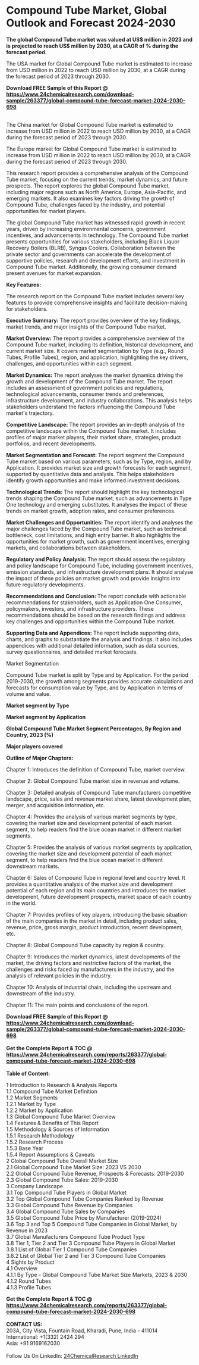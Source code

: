 <h1>Compound Tube Market, Global Outlook and Forecast 2024-2030</h1><p><strong>The global Compound Tube market was valued at US$ million in 2023 and is projected to reach US$ million by 2030, at a CAGR of % during the forecast period.</strong></p><p>
</p><p>The USA market for Global Compound Tube market is estimated to increase from USD million in 2022 to reach USD million by 2030, at a CAGR during the forecast period of 2023 through 2030.</p><div><b>Download FREE Sample of this Report @ 
            <a href="https://www.24chemicalresearch.com/download-sample/263377/global-compound-tube-forecast-market-2024-2030-698">
            https://www.24chemicalresearch.com/download-sample/263377/global-compound-tube-forecast-market-2024-2030-698</a></b></div><br><p>
</p><p>The China market for Global Compound Tube market is estimated to increase from USD million in 2022 to reach USD million by 2030, at a CAGR during the forecast period of 2023 through 2030.</p><p>
</p><p>The Europe market for Global Compound Tube market is estimated to increase from USD million in 2022 to reach USD million by 2030, at a CAGR during the forecast period of 2023 through 2030.</p><p>
</p><p>This research report provides a comprehensive analysis of the Compound Tube market, focusing on the current trends, market dynamics, and future prospects. The report explores the global Compound Tube market, including major regions such as North America, Europe, Asia-Pacific, and emerging markets. It also examines key factors driving the growth of Compound Tube, challenges faced by the industry, and potential opportunities for market players.</p><p>
The global Compound Tube market has witnessed rapid growth in recent years, driven by increasing environmental concerns, government incentives, and advancements in technology. The Compound Tube market presents opportunities for various stakeholders, including Black Liquor Recovery Boilers (BLRB), Syngas Coolers. Collaboration between the private sector and governments can accelerate the development of supportive policies, research and development efforts, and investment in Compound Tube market. Additionally, the growing consumer demand present avenues for market expansion.</p><p>
<strong>Key Features:</strong></p><p>
The research report on the Compound Tube market includes several key features to provide comprehensive insights and facilitate decision-making for stakeholders.</p><p>
<strong>Executive Summary:</strong> The report provides overview of the key findings, market trends, and major insights of the Compound Tube market.</p><p>
<strong>Market Overview:</strong> The report provides a comprehensive overview of the Compound Tube market, including its definition, historical development, and current market size. It covers market segmentation by Type (e.g., Round Tubes, Profile Tubes), region, and application, highlighting the key drivers, challenges, and opportunities within each segment.</p><p>
<strong>Market Dynamics: </strong>The report analyses the market dynamics driving the growth and development of the Compound Tube market. The report includes an assessment of government policies and regulations, technological advancements, consumer trends and preferences, infrastructure development, and industry collaborations. This analysis helps stakeholders understand the factors influencing the Compound Tube market's trajectory.</p><p>
<strong>Competitive Landscape: </strong>The report provides an in-depth analysis of the competitive landscape within the Compound Tube market. It includes profiles of major market players, their market share, strategies, product portfolios, and recent developments.</p><p>
<strong>Market Segmentation and Forecast: </strong>The report segment the Compound Tube market based on various parameters, such as by Type, region, and by Application. It provides market size and growth forecasts for each segment, supported by quantitative data and analysis. This helps stakeholders identify growth opportunities and make informed investment decisions.</p><p>
<strong>Technological Trends: </strong>The report should highlight the key technological trends shaping the Compound Tube market, such as advancements in Type One technology and emerging substitutes. It analyses the impact of these trends on market growth, adoption rates, and consumer preferences.</p><p>
<strong>Market Challenges and Opportunities: </strong>The report identify and analyses the major challenges faced by the Compound Tube market, such as technical bottleneck, cost limitations, and high entry barrier. It also highlights the opportunities for market growth, such as government incentives, emerging markets, and collaborations between stakeholders.</p><p>
<strong>Regulatory and Policy Analysis: </strong>The report should assess the regulatory and policy landscape for Compound Tube, including government incentives, emission standards, and infrastructure development plans. It should analyse the impact of these policies on market growth and provide insights into future regulatory developments.</p><p>
<strong>Recommendations and Conclusion: </strong>The report conclude with actionable recommendations for stakeholders, such as Application One Consumer, policymakers, investors, and infrastructure providers. These recommendations should be based on the research findings and address key challenges and opportunities within the Compound Tube market.</p><p>
<strong>Supporting Data and Appendices:</strong> The report include supporting data, charts, and graphs to substantiate the analysis and findings. It also includes appendices with additional detailed information, such as data sources, survey questionnaires, and detailed market forecasts.</p><p>
Market Segmentation</p><p>
Compound Tube market is split by Type and by Application. For the period 2019-2030, the growth among segments provides accurate calculations and forecasts for consumption value by Type, and by Application in terms of volume and value.</p><p>
<strong>Market segment by Type</strong></p><p>
</p><p>
</p><p><strong>Market segment by Application</strong></p><p>
</p><p>
</p><p><strong>Global Compound Tube Market Segment Percentages, By Region and Country, 2023 (%)</strong></p><p>
</p><p>
</p><p></p><p>
</p><p><strong>Major players covered</strong></p><p>
</p><p>
</p><p><strong>Outline of Major Chapters:</strong></p><p>
Chapter 1: Introduces the definition of Compound Tube, market overview.</p><p>
Chapter 2: Global Compound Tube market size in revenue and volume.</p><p>
Chapter 3: Detailed analysis of Compound Tube manufacturers competitive landscape, price, sales and revenue market share, latest development plan, merger, and acquisition information, etc.</p><p>
Chapter 4: Provides the analysis of various market segments by type, covering the market size and development potential of each market segment, to help readers find the blue ocean market in different market segments.</p><p>
Chapter 5: Provides the analysis of various market segments by application, covering the market size and development potential of each market segment, to help readers find the blue ocean market in different downstream markets.</p><p>
Chapter 6: Sales of Compound Tube in regional level and country level. It provides a quantitative analysis of the market size and development potential of each region and its main countries and introduces the market development, future development prospects, market space of each country in the world.</p><p>
Chapter 7: Provides profiles of key players, introducing the basic situation of the main companies in the market in detail, including product sales, revenue, price, gross margin, product introduction, recent development, etc.</p><p>
Chapter 8: Global Compound Tube capacity by region &amp; country.</p><p>
Chapter 9: Introduces the market dynamics, latest developments of the market, the driving factors and restrictive factors of the market, the challenges and risks faced by manufacturers in the industry, and the analysis of relevant policies in the industry.</p><p>
Chapter 10: Analysis of industrial chain, including the upstream and downstream of the industry.</p><p>
Chapter 11: The main points and conclusions of the report.</p><div><b>Download FREE Sample of this Report @ 
            <a href="https://www.24chemicalresearch.com/download-sample/263377/global-compound-tube-forecast-market-2024-2030-698">
            https://www.24chemicalresearch.com/download-sample/263377/global-compound-tube-forecast-market-2024-2030-698</a></b></div><br><div><b>Get the Complete Report & TOC @ 
            <a href="https://www.24chemicalresearch.com/reports/263377/global-compound-tube-forecast-market-2024-2030-698">
            https://www.24chemicalresearch.com/reports/263377/global-compound-tube-forecast-market-2024-2030-698</a></b></div><br>
            <b>Table of Content:</b><p>1 Introduction to Research & Analysis Reports<br />
    1.1 Compound Tube Market Definition<br />
    1.2 Market Segments<br />
        1.2.1 Market by Type<br />
        1.2.2 Market by Application<br />
    1.3 Global Compound Tube Market Overview<br />
    1.4 Features & Benefits of This Report<br />
    1.5 Methodology & Sources of Information<br />
        1.5.1 Research Methodology<br />
        1.5.2 Research Process<br />
        1.5.3 Base Year<br />
        1.5.4 Report Assumptions & Caveats<br />
2 Global Compound Tube Overall Market Size<br />
    2.1 Global Compound Tube Market Size: 2023 VS 2030<br />
    2.2 Global Compound Tube Revenue, Prospects & Forecasts: 2019-2030<br />
    2.3 Global Compound Tube Sales: 2019-2030<br />
3 Company Landscape<br />
    3.1 Top Compound Tube Players in Global Market<br />
    3.2 Top Global Compound Tube Companies Ranked by Revenue<br />
    3.3 Global Compound Tube Revenue by Companies<br />
    3.4 Global Compound Tube Sales by Companies<br />
    3.5 Global Compound Tube Price by Manufacturer (2019-2024)<br />
    3.6 Top 3 and Top 5 Compound Tube Companies in Global Market, by Revenue in 2023<br />
    3.7 Global Manufacturers Compound Tube Product Type<br />
    3.8 Tier 1, Tier 2 and Tier 3 Compound Tube Players in Global Market<br />
        3.8.1 List of Global Tier 1 Compound Tube Companies<br />
        3.8.2 List of Global Tier 2 and Tier 3 Compound Tube Companies<br />
4 Sights by Product<br />
    4.1 Overview<br />
        4.1.1 By Type - Global Compound Tube Market Size Markets, 2023 & 2030<br />
        4.1.2 Round Tubes<br />
        4.1.3 Profile Tubes<br />
     </p><div><b>Get the Complete Report & TOC @ 
            <a href="https://www.24chemicalresearch.com/reports/263377/global-compound-tube-forecast-market-2024-2030-698">
            https://www.24chemicalresearch.com/reports/263377/global-compound-tube-forecast-market-2024-2030-698</a></b></div><br><b>CONTACT US:</b><br>
            203A, City Vista, Fountain Road, Kharadi, Pune, India - 411014<br>
            International: +1(332) 2424 294<br>
            Asia: +91 9169162030 <br><br>
            Follow Us On LinkedIn: <a href="https://www.linkedin.com/company/24chemicalresearch/">24ChemicalResearch LinkedIn</a>